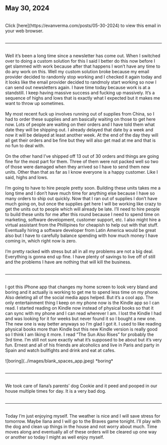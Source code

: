 ## May 30, 2024
<br>
Click [here](https://evanverma.com/posts/05-30-2024) to view this email in your web browser.
<br><br>

----

<br>
Well it’s been a long time since a newsletter has come out. When I switched over to doing a custom solution for this I said I better do this now before I get slammed with work because after that happens I won’t have any time to do any work on this. Well my custom solution broke because my email provider decided to randomly stop working and I checked it again today and it looks like the email provider decided to randmoly start working so now I can send out newsletters again. I have time today because work is at a standstill. I keep having massive success and fucking up massively. It’s a sequence of highs and lows that is exactly what I expected but it makes me want to throw up sometimes.
<br><br>
My most recent fuck up involves running out of supplies from China, so I had to order these supplies and am basically waiting on those to get here now. Lots of people are waiting on their orders and I have told them what date they will be shipping out. I already delayed that date by a week and now it will be delayed at least another week. At the end of the day they will all get their orders and be fine but they will also get mad at me and that is no fun to deal with.
<br><br>
On the other hand I’ve shipped off 13 out of 30 orders and things are going fine for the most part for them. Three of them were not packed well so two of those were damaged when they arrived so I have to send them new units. Other than that as far as I know everyone is a happy customer. Like I said, highs and lows.
<br><br>
I’m going to have to hire people pretty soon. Building these units takes me a long time and I don’t have much time for anything else because I have so many orders to ship out quickly. Now that I ran out of supplies I don’t have much going on, but once the supplies get here I will be working like crazy to get the units out to people which will already be late. I’ll need to hire people to build these units for me after this round because I need to spend time on marketing, software development, customer support, etc. I also might hire a virtual assistant from the Phillipines for cheapish to help out with that stuff. Eventually hiring a software developer from Latin America would be great also but I have to carefully balance spending with how much money I have coming in, which right now is zero.
<br><br>
I’m pretty racked with stress but all in all my problems are not a big deal. Everything is gonna end up fine. I have plenty of savings to live off of still and the problems I have are nothing that will kill the business.
<br><br>

---- 

<br>
I got this iPhone app that changes my home screen to look very bland and boring and it actually is working to get me to spend less time on my phone. Also deleting all of the social media apps helped. But it’s a cool app. The only entertainment thing I keep on my phone now is the Kindle app so I can read. I started reading on Kindle now instead of physical books so that it can sync with my phone and I can read wherever I am. I lost the Kindle I had and was looking for it for weeks but never found it so I bought a new one. The new one is way better anyways so I’m glad I got it. I used to like reading physical books more than Kindle but this new Kindle version is really good so I think I am liking it more. I read “The Sun Also Rises” for probably the 3rd time. I’m still not sure exactly what it’s supposed to be about but it’s very fun. Ernest and all of his friends are alcoholics and live in Paris and party in Spain and watch bullfights and drink and eat at cafes.
<br><br>
![boring](../images/blank_spaces_app.jpeg)
*boring*
<br><br>

---- 

<br>
We took care of Ilana’s parents’ dog Cookie and it peed and pooped in our house multiple times for day. It is a very bad dog.
<br><br>

---- 

<br>
Today I’m just enjoying myself. The weather is nice and I will save stress for tomorrow. Maybe Ilana and I will go to the Braves game tonight. I’ll play with the dog and clean up things in the house and not worry about much. Time moves along and eventually all of these orders will be cleared up one way or another so today I might as well enjoy myself.